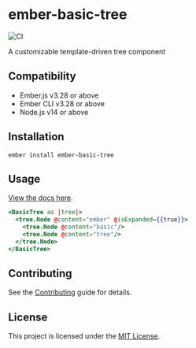 # ember-basic-tree

![CI](https://github.com/dwickern/ember-basic-tree/workflows/CI/badge.svg)

A customizable template-driven tree component

## Compatibility

* Ember.js v3.28 or above
* Ember CLI v3.28 or above
* Node.js v14 or above


## Installation

```
ember install ember-basic-tree
```


## Usage

[View the docs here](https://dwickern.github.io/ember-basic-tree/).

```hbs
<BasicTree as |tree|>
  <tree.Node @content="ember" @isExpanded={{true}}>
    <tree.Node @content="basic"/>
    <tree.Node @content="tree"/>
  </tree.Node>
</BasicTree>
```

## Contributing

See the [Contributing](CONTRIBUTING.md) guide for details.


## License

This project is licensed under the [MIT License](LICENSE.md).
